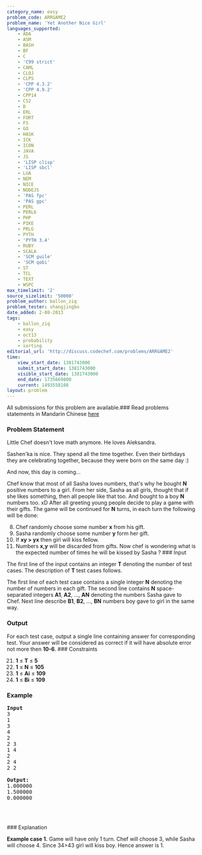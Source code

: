 ```yaml
---
category_name: easy
problem_code: ARRGAME2
problem_name: 'Yet Another Nice Girl'
languages_supported:
    - ADA
    - ASM
    - BASH
    - BF
    - C
    - 'C99 strict'
    - CAML
    - CLOJ
    - CLPS
    - 'CPP 4.3.2'
    - 'CPP 4.9.2'
    - CPP14
    - CS2
    - D
    - ERL
    - FORT
    - FS
    - GO
    - HASK
    - ICK
    - ICON
    - JAVA
    - JS
    - 'LISP clisp'
    - 'LISP sbcl'
    - LUA
    - NEM
    - NICE
    - NODEJS
    - 'PAS fpc'
    - 'PAS gpc'
    - PERL
    - PERL6
    - PHP
    - PIKE
    - PRLG
    - PYTH
    - 'PYTH 3.4'
    - RUBY
    - SCALA
    - 'SCM guile'
    - 'SCM qobi'
    - ST
    - TCL
    - TEXT
    - WSPC
max_timelimit: '2'
source_sizelimit: '50000'
problem_author: ballon_ziq
problem_tester: shangjingbo
date_added: 2-08-2013
tags:
    - ballon_ziq
    - easy
    - oct13
    - probability
    - sorting
editorial_url: 'http://discuss.codechef.com/problems/ARRGAME2'
time:
    view_start_date: 1381743000
    submit_start_date: 1381743000
    visible_start_date: 1381743000
    end_date: 1735669800
    current: 1493558108
layout: problem
---
```

All submissions for this problem are available.###  Read problems statements in Mandarin Chinese [here](http://www.codechef.com/download/translated/OCT13/mandarin/ARRGAME2.pdf)

### Problem Statement

Little Chef doesn't love math anymore. He loves Aleksandra.

 Sashen'ka is nice. They spend all the time together. Even their birthdays they are celebrating together, because they were born on the same day :)

And now, this day is coming...

Chef know that most of all Sasha loves numbers, that's why he bought **N** positive numbers to a girl. From her side, Sasha as all girls, thought that if she likes something, then all people like that too. And bought to a boy **N** numbers too. xD After all greeting young people decide to play a game with their gifts. The game will be continued for **N** turns, in each turn the following will be done:

8. Chef randomly choose some number **x** from his gift.
9. Sasha randomly choose some number **y** form her gift.
10. If **xy > yx** then girl will kiss fellow.
11. Numbers **x,y** will be discarded from gifts.
Now chef is wondering what is the expected number of times he will be kissed by Sasha ? ### Input

The first line of the input contains an integer **T** denoting the number of test cases. The description of **T** test cases follows.

The first line of each test case contains a single integer **N** denoting the number of numbers in each gift. The second line contains **N** space-separated integers **A1**, **A2**, ..., **AN** denoting the numbers Sasha gave to Chef. Next line describe **B1**, **B2**, ..., **BN** numbers boy gave to girl in the same way.

### Output

For each test case, output a single line containing answer for corresponding test. Your answer will be considered as correct if it will have absolute error not more then **10-6**. ### Constraints

21. **1** ≤ **T** ≤ **5**
22. **1** ≤ **N** ≤ **105**
23. **1** ≤ **Ai** ≤ **109**
24. **1** ≤ **Bi** ≤ **109**
### Example

<pre>
<b>Input</b>
3
1
3
4
2
2 3
1 4
2
2 4
2 2

<b>Output:</b>
1.000000
1.500000
0.000000



</pre>### Explanation
**Example case 1.** Game will have only 1 turn. Chef will choose 3, while Sasha will choose 4. Since 34>43 girl will kiss boy. Hence answer is 1.
